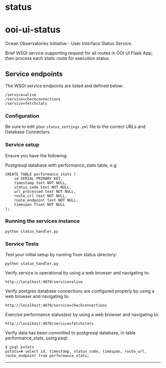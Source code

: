 # status
ooi-ui-status
===============

Ocean Observatories Initiative - User Interface Status Service.

Brief WSGI service supporting request for all routes in OOI UI Flask App; then process each static route for execution status.


## Service endpoints
The WSGI service endpoints are listed and defined below:

    /service=alive
    /service=checkconnections
    /service=fetchstats


### Configuration
Be sure to edit your `status_settings.yml` file to the correct URLs and Database Connectors.

### Service setup
Ensure you have the following:

Postgresql database with performance_stats table, e.g:

    CREATE TABLE performance_stats (
        id SERIAL PRIMARY KEY,
        timestamp text NOT NULL,
        status_code text NOT NULL,
        url_processed text NOT NULL,
        route_url text NOT NULL,
        route_endpoint text NOT NULL,
        timespan float NOT NULL
    );

### Running the services instance
    python status_handler.py

### Service Tests
Test your initial setup by running from status directory:

    python status_handler.py

Verify service is operational by using a web browser and navigating to:

    http://localhost:4070/service=alive

Verify postgres database connections are configured properly by using a web browser and navigating to:

    http://localhost:4070/service=checkconnections

Exercise performance status(es) by using a web browser and navigating to:

    http://localhost:4070/service=fetchstats

Verify data has been committed to postgresql database, in table performance_stats, using psql:

    $ psql pstats
    pstats=# select id, timestamp, status_code, timespan, route_url, route_endpoint from performance_stats;

----

